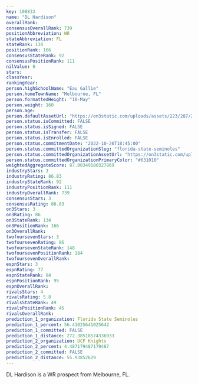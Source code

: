 ```yaml
---
key: 108833
name: "DL Hardison"
overallRank: 
consensusOverallRank: 739
positionAbbreviation: WR
stateAbbreviation: FL
stateRank: 134
positionRank: 166
consensusStateRank: 92
consensusPositionRank: 111
nilValue: 0
stars: 
classYear: 
rankingYear: 
person.highSchoolName: "Eau Gallie"
person.homeTownName: "Melbourne, FL"
person.formattedHeight: "10-May"
person.weight: 160
person.age: 
person.defaultAssetUrl: "https://on3static.com/uploads/assets/223/287/287223.png"
person.status.isCommitted: FALSE
person.status.isSigned: FALSE
person.status.isTransfer: FALSE
person.status.isEnrolled: FALSE
person.status.commitmentDate: "2022-10-26T18:45:00"
person.status.committedOrganizationSlug: "florida-state-seminoles"
person.status.committedOrganizationAssetUrl: "https://on3static.com/uploads/assets/936/149/149936.svg"
person.status.committedOrganizationPrimaryColor: "#631010"
weightedAggregateScore: 87.00349180327869
industryStars: 3
industryRating: 86.83
industryStateRank: 92
industryPositionRank: 111
industryOverallRank: 739
consensusStars: 3
consensusRating: 86.83
on3Stars: 3
on3Rating: 86
on3StateRank: 134
on3PositionRank: 166
on3OverallRank: 
twofoursevenStars: 3
twofoursevenRating: 86
twofoursevenStateRank: 148
twofoursevenPositionRank: 184
twofoursevenOverallRank: 
espnStars: 3
espnRating: 77
espnStateRank: 84
espnPositionRank: 95
espnOverallRank: 
rivalsStars: 4
rivalsRating: 5.8
rivalsStateRank: 49
rivalsPositionRank: 45
rivalsOverallRank: 
prediction_1_organization: Florida State Seminoles
prediction_1_percent: 56.41025641025642
prediction_1_committed: FALSE
prediction_1_distance: 272.38518574336933
prediction_2_organization: UCF Knights
prediction_2_percent: 4.487179487179487
prediction_2_committed: FALSE
prediction_2_distance: 55.93852629
---
```

DL Hardison is a WR prospect from Melbourne, FL.